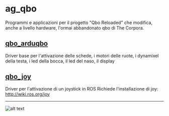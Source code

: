 # ag_qbo #

Programmi e applicazioni per il progetto "Qbo Reloaded" che modifica, anche a livello hardware, l'ormai abbandonato qbo di The Corpora.

## [qbo_arduqbo](qbo_arduqbo) ##
Driver base per l'attivazione delle schede, i motori delle ruote, i dynamixel della testa, i led della bocca, il led del naso, il display

## [qbo_joy](joy) ##
Driver per l'attivazione di un joystick in ROS
Richiede l'installazione di joy: http://wiki.ros.org/joy
___
![alt text](https://gavazzionline.files.wordpress.com/2014/01/img_6916.jpg?w=200)
